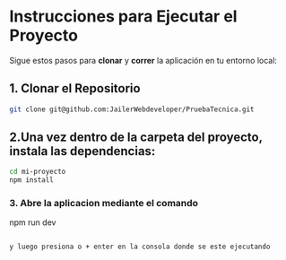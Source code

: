 # Instrucciones para Ejecutar el Proyecto

Sigue estos pasos para **clonar** y **correr** la aplicación en tu entorno local:

## 1. Clonar el Repositorio
```bash
git clone git@github.com:JailerWebdeveloper/PruebaTecnica.git
```

## 2.Una vez dentro de la carpeta del proyecto, instala las dependencias:
```bash
cd mi-proyecto
npm install
```
### 3. Abre la aplicacion mediante el comando

npm run dev
```bash

y luego presiona o + enter en la consola donde se este ejecutando

```

